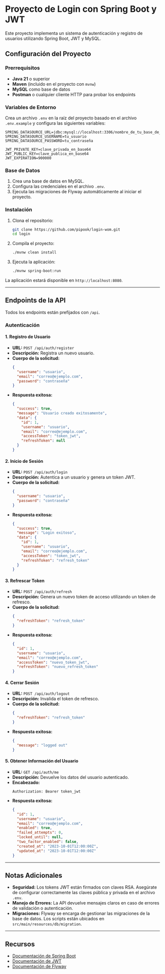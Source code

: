 # Proyecto de Login con Spring Boot y JWT

Este proyecto implementa un sistema de autenticación y registro de usuarios utilizando Spring Boot, JWT y MySQL.

## Configuración del Proyecto

### Prerrequisitos

- **Java 21** o superior
- **Maven** (incluido en el proyecto con `mvnw`)
- **MySQL** como base de datos
- **Postman** o cualquier cliente HTTP para probar los endpoints

### Variables de Entorno

Crea un archivo `.env` en la raíz del proyecto basado en el archivo `.env.example` y configura las siguientes variables:

```env
SPRING_DATASOURCE_URL=jdbc:mysql://localhost:3306/nombre_de_tu_base_de_datos
SPRING_DATASOURCE_USERNAME=tu_usuario
SPRING_DATASOURCE_PASSWORD=tu_contraseña

JWT_PRIVATE_KEY=clave_privada_en_base64
JWT_PUBLIC_KEY=clave_publica_en_base64
JWT_EXPIRATION=900000
```

### Base de Datos

1. Crea una base de datos en MySQL.
2. Configura las credenciales en el archivo `.env`.
3. Ejecuta las migraciones de Flyway automáticamente al iniciar el proyecto.

### Instalación

1. Clona el repositorio:
   ```bash
   git clone https://github.com/pipook/login-wom.git
   cd login
   ```

2. Compila el proyecto:
   ```bash
   ./mvnw clean install
   ```

3. Ejecuta la aplicación:
   ```bash
   ./mvnw spring-boot:run
   ```

La aplicación estará disponible en `http://localhost:8080`.

---

## Endpoints de la API

Todos los endpoints están prefijados con `/api`.

### **Autenticación**

#### 1. **Registro de Usuario**
- **URL:** `POST /api/auth/register`
- **Descripción:** Registra un nuevo usuario.
- **Cuerpo de la solicitud:**
  ```json
  {
    "username": "usuario",
    "email": "correo@ejemplo.com",
    "password": "contraseña"
  }
  ```
- **Respuesta exitosa:**
  ```json
  {
    "success": true,
    "message": "Usuario creado exitosamente",
    "data": {
      "id": 1,
      "username": "usuario",
      "email": "correo@ejemplo.com",
      "accessToken": "token_jwt",
      "refreshToken": null
    }
  }
  ```

#### 2. **Inicio de Sesión**
- **URL:** `POST /api/auth/login`
- **Descripción:** Autentica a un usuario y genera un token JWT.
- **Cuerpo de la solicitud:**
  ```json
  {
    "username": "usuario",
    "password": "contraseña"
  }
  ```
- **Respuesta exitosa:**
  ```json
  {
    "success": true,
    "message": "Login exitoso",
    "data": {
      "id": 1,
      "username": "usuario",
      "email": "correo@ejemplo.com",
      "accessToken": "token_jwt",
      "refreshToken": "refresh_token"
    }
  }
  ```

#### 3. **Refrescar Token**
- **URL:** `POST /api/auth/refresh`
- **Descripción:** Genera un nuevo token de acceso utilizando un token de refresco.
- **Cuerpo de la solicitud:**
  ```json
  {
    "refreshToken": "refresh_token"
  }
  ```
- **Respuesta exitosa:**
  ```json
  {
    "id": 1,
    "username": "usuario",
    "email": "correo@ejemplo.com",
    "accessToken": "nuevo_token_jwt",
    "refreshToken": "nuevo_refresh_token"
  }
  ```

#### 4. **Cerrar Sesión**
- **URL:** `POST /api/auth/logout`
- **Descripción:** Invalida el token de refresco.
- **Cuerpo de la solicitud:**
  ```json
  {
    "refreshToken": "refresh_token"
  }
  ```
- **Respuesta exitosa:**
  ```json
  {
    "message": "logged out"
  }
  ```

#### 5. **Obtener Información del Usuario**
- **URL:** `GET /api/auth/me`
- **Descripción:** Devuelve los datos del usuario autenticado.
- **Encabezado:**
  ```
  Authorization: Bearer token_jwt
  ```
- **Respuesta exitosa:**
  ```json
  {
    "id": 1,
    "username": "usuario",
    "email": "correo@ejemplo.com",
    "enabled": true,
    "failed_attempts": 0,
    "locked_until": null,
    "two_factor_enabled": false,
    "created_at": "2023-10-01T12:00:00Z",
    "updated_at": "2023-10-01T12:00:00Z"
  }
  ```

---

## Notas Adicionales

- **Seguridad:** Los tokens JWT están firmados con claves RSA. Asegúrate de configurar correctamente las claves pública y privada en el archivo `.env`.
- **Manejo de Errores:** La API devuelve mensajes claros en caso de errores de validación o autenticación.
- **Migraciones:** Flyway se encarga de gestionar las migraciones de la base de datos. Los scripts están ubicados en `src/main/resources/db/migration`.

---

## Recursos

- [Documentación de Spring Boot](https://spring.io/projects/spring-boot)
- [Documentación de JWT](https://jwt.io/introduction/)
- [Documentación de Flyway](https://flywaydb.org/documentation/)